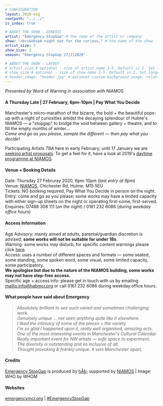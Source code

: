 ```yaml
---
# CONFIGURATION
layout: 2020-esg
rootpath: "../../"
is_index: true

# ABOUT THE SHOW - GENERIC
artist: "Emergency StopGap" # the name of the artist or company
show: "<br>&nbspA night out for the curious." # the name of the show
artist_size: 2
show_size: 3
season: "Emergency StopGap 27|2|2020"

# ABOUT THE SHOW - LAYOUT
# artist_size # optional - size of artist name 1-5. Default is 1. Set longer names to lower values
# show_size # optional - size of show name 2-5. Default is 2. Set longer names to lower values
# header_image: "header.jpg" # optional custom background image, relative to current page
---
```

*Presented by* Word of Warning *in association with* NIAMOS           
         
#### A Thursday Late | 27 February, 6pm-10pm | Pay What You Decide             
Manchester's micro-marathon of the bizarre, the bold + the beautiful pops-up with a night of curiosities amidst the decaying splendour of Hulme's NIAMOS — a "stopgap" to bridge the void between gallery + theatre, and to fill the empty months of winter…<br>*Come and go as you please, sample the different — then pay what you decide!*            
             
Participating Artists *TBA* here in early February; until 17 January we are [seeking artist proposals](/hab/emergency). To get a feel for it, have a look at 2019's [daytime programme at NIAMOS](/archive/2019-emergency/daytime).         
         
#### Venue + Booking Details         
Date: Thursday 27 Februray 2020, 6pm-10pm (*last entry at 9pm*)           
Venue: <a href="http://www.niamos.space" target="_blank">NIAMOS</a>, Chichester Rd, Hulme, M15 5EU        
Tickets: NO booking required, Pay What You Decide in person on the night.<br>Entry: come and go as you please; some works may have a limited capacity with either sign-up sheets on the night or operating first-come, first-served.       
Enquiries: 07488 308 111 (*on the night*) / 0161 232 6086 (*during weekday office hours*)          
         
#### Access Information       
Age Advisory: mainly aimed at adults, parental/guardian discretion is advised; **some works will not be suitable for under 18s**.<br>Warning: some works may disturb; for specific content warnings please click [here](/warnings).<br>Access: uses a number of different spaces and formats — some seated, some standing, some spoken word, some visual, some limited capacity, some participatory.<br>**We apologise but due to the nature of the NIAMOS building, some works may not have step-free access.**<br>Specific age + access info: please get in touch with us by emailing <mailto:info@habmcr.org> or call 0161 232 6086 during weekday office hours.        
            
#### What people have said about Emergency         
>*Absolutely brilliant to see such varied and sometimes challenging work.*<br>*Genuinely unique … not seen anything quite like it elsewhere.*<br>*I liked the intimacy of some of the pieces + the variety.*<br>*I'm so glad I happened upon it, really well organised, amazing acts.*<br>*One of the most interesting events in Manchester's Cultural Calendar.*<br>*Really important event for NW artists — safe space to experiment.*<br>*The diversity is outstanding and so inclusive of all.*<br>*Thought provoking & frankly unique. It sets Manchester apart.*          
         
#### Credits         
[Emergency StopGap](/hab/emergency) is produced by [hÅb](/hab); supported by <a href="http://www.niamos.space" target="_blank">NIAMOS</a> | Image: WHO by WHOM        
                
#### Websites
<a href="http://emergencymcr.org" target="_blank">emergencymcr.org</a> | <a href="http://twitter.com/hashtag/EmergencyStopGap" target="_blank">#EmergencyStopGap</a>

